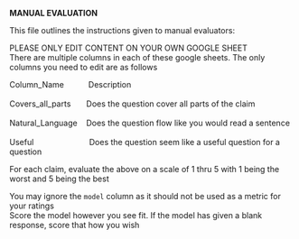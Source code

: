 **MANUAL EVALUATION**

This file outlines the instructions given to manual evaluators:

PLEASE ONLY EDIT CONTENT ON YOUR OWN GOOGLE SHEET				
There are multiple columns in each of these google sheets. The only columns you need to edit are as follows				
				
Column_Name&nbsp;&nbsp;&nbsp;&nbsp;&nbsp;&nbsp;&nbsp;&nbsp;&nbsp;&nbsp;&nbsp;Description<br>		
Covers_all_parts&nbsp;&nbsp;&nbsp;&nbsp;&nbsp;&nbsp;&nbsp;Does the question cover all parts of the claim<br>		
Natural_Language&nbsp;&nbsp;&nbsp;&nbsp;Does the question flow like you would read a sentence<br>			
Useful&nbsp;&nbsp;&nbsp;&nbsp;&nbsp;&nbsp;&nbsp;&nbsp;&nbsp;&nbsp;&nbsp;&nbsp;&nbsp;&nbsp;&nbsp;&nbsp;&nbsp;&nbsp;&nbsp;&nbsp;&nbsp;&nbsp;&nbsp;&nbsp;&nbsp;Does the question seem like a useful question for a question<br>	

     
For each claim, evaluate the above on a scale of 1 thru 5 with 1 being the worst and 5 being the best				
				
You may ignore the `model` column as it should not be used as a metric for your ratings				
Score the model however you see fit. If the model has given a blank response, score that how you wish
